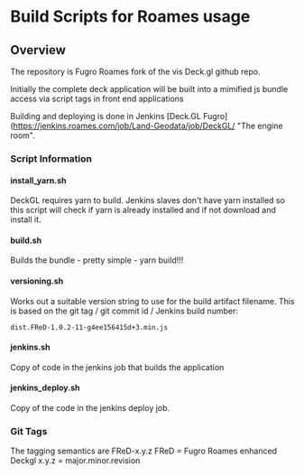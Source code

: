# Build Scripts for Roames usage

## Overview
The repository is Fugro Roames fork of the vis Deck.gl github repo.

Initially the complete deck application will be built into a mimified js bundle access via script tags in front end applications

Building and deploying is done in Jenkins [Deck.GL Fugro](https://jenkins.roames.com/job/Land-Geodata/job/DeckGL/ "The engine room".

### Script Information

#### install_yarn.sh
DeckGL requires yarn to build. Jenkins slaves don't have yarn installed so this script will check if yarn is already installed and if not download and install it.

#### build.sh
Builds the bundle - pretty simple - yarn build!!!

#### versioning.sh
Works out a suitable version string to use for the build artifact filename. This is based on the git tag / git commit id / Jenkins build number:

``` dist.FReD-1.0.2-11-g4ee156415d+3.min.js ```

#### jenkins.sh
Copy of code in the jenkins job that builds the application

#### jenkins_deploy.sh
Copy of the code in the jenkins deploy job.


### Git Tags
The tagging semantics are FReD-x.y.z
FReD = Fugro Roames enhanced Deckgl
x.y.z = major.minor.revision


